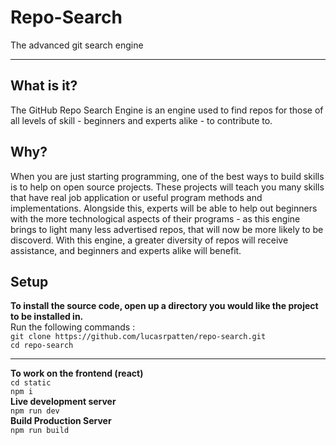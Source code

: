 # Repo-Search
The advanced git search engine
___
## What is it?
The GitHub Repo Search Engine is an engine used to find repos for those of all levels of skill - beginners and experts alike - to contribute to.

## Why?
When you are just starting programming, one of the best ways to build skills is to help on open source projects. These projects will teach you many skills that have real job application or useful program methods and implementations. Alongside this, experts will be able to help out beginners with the more technological aspects of their programs - as this engine brings to light many less advertised repos, that will now be more likely to be discoverd. With this engine, a greater diversity of repos will receive assistance, and beginners and experts alike will benefit.

## Setup
**To install the source code, open up a directory you would like the project to be installed in.**</br>
Run the following commands :</br>
`git clone https://github.com/lucasrpatten/repo-search.git`</br>
`cd repo-search`
___
**To work on the frontend (react)**</br>
`cd static`</br>
`npm i`</br>
**Live development server**</br>
`npm run dev`</br>
**Build Production Server**</br>
`npm run build`
